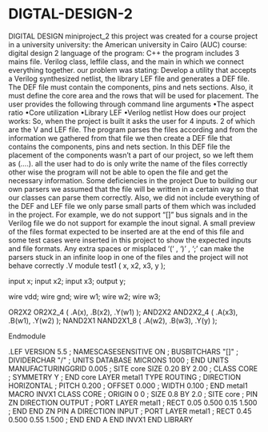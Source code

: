 # DIGTAL-DESIGN-2
DIGITAL DESIGN miniproject_2
this project was created for a course project in a university 
university: the American university in Cairo (AUC)
course: digital design 2
language of the program: C++
the program includes 3 mains file. Verilog class, leffile class, and the main in which we connect everything together.
our problem was stating: Develop a utility that accepts a Verilog synthesized netlist, the library LEF file and generates a DEF file. The DEF file must contain the components, pins and nets sections. Also, it must define the core area and the rows that will be used for placement. The user provides the following through command line arguments
•The aspect ratio
•Core utilization
•Library LEF
•Verilog netlist
How does our project works:
So, when the project is built it asks the user for 4 inputs. 2 of which are the V and LEF file. 
The program parses the files according and from the information we gathered from that file we then create a DEF file that contains the components, pins and nets section. In this DEF file the placement of the components wasn’t a part of our project, so we left them as (….). all the user had to do is only write the name of the files correctly other wise the program will not be able to open the file and get the necessary information.
Some deficiencies in the project 
Due to building our own parsers we assumed that the file will be written in a certain way so that our classes can parse them correctly. Also, we did not include everything of the DEF and LEF file we only parse small parts of them which was included in the project. For example, we do not support “[]” bus signals and in the Verilog file we do not support for example the inout signal.
A small preview of the files format expected to be inserted are at the end of this file and some test cases were inserted in this project to show the expected inputs and file formats.
Any extra spaces or misplaced ‘(‘ , ‘)’ , ‘;’ can make the parsers stuck in an infinite loop in one of the files and the project will not behave correctly 
.V
module test1 (
x,
x2,
x3,
y
);

input x;
input x2;
input x3;
output y;


wire vdd;
wire gnd;
wire w1;
wire w2;
wire w3;


OR2X2 OR2X2_4 ( .A(x), .B(x2), .Y(w1) );
AND2X2 AND2X2_4 ( .A(x3), .B(w1), .Y(w2) );
NAND2X1 NAND2X1_8 ( .A(w2), .B(w3), .Y(y) );

Endmodule

.LEF
VERSION 5.5 ;
NAMESCASESENSITIVE ON ;
BUSBITCHARS "[]" ;
DIVIDERCHAR "/" ;
UNITS 
DATABASE MICRONS 1000 ;
END UNITS
MANUFACTURINGGRID 0.005 ;
SITE core
SIZE 0.20 BY 2.00 ;
CLASS CORE ;
SYMMETRY Y ;
END core
LAYER metal1
TYPE ROUTING ;
DIRECTION HORIZONTAL ;
PITCH 0.200 ;
OFFSET 0.000 ;
WIDTH 0.100 ;
END metal1
MACRO INVX1
CLASS CORE ;
ORIGIN 0 0 ;
SIZE 0.8 BY 2.0 ;
SITE core ;
PIN ZN DIRECTION OUTPUT ;
PORT
LAYER metal1 ;
RECT 0.05 0.500 0.15 1.500 ;
END
END ZN
PIN A DIRECTION INPUT ;
PORT
LAYER metal1 ;
RECT 0.45 0.500 0.55 1.500 ;
END
END A
END INVX1
END LIBRARY


